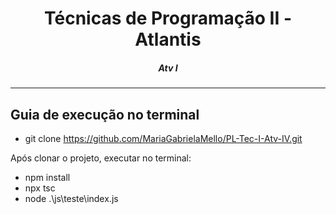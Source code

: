 <h1 align="center">Técnicas de Programação II - Atlantis</h1>
<H5 align="center"> Atv I </H5>

<hr> 

## Guia de execução no terminal

- git clone https://github.com/MariaGabrielaMello/PL-Tec-I-Atv-IV.git

Após clonar o projeto, executar no terminal:

- npm install
- npx tsc
-  node .\js\teste\index.js
  

